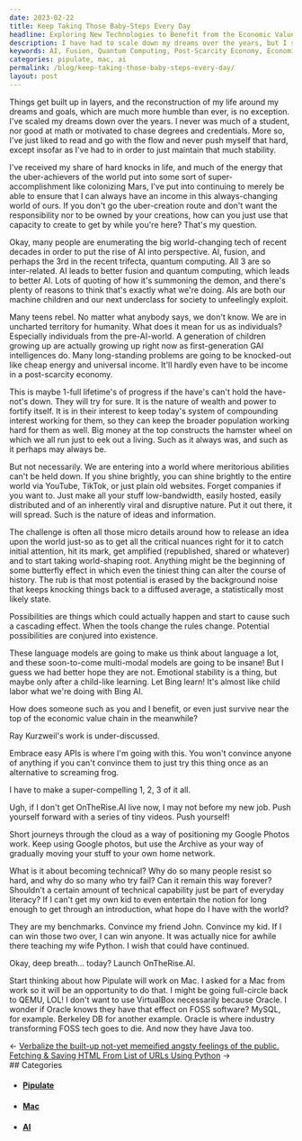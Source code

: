 ```yaml
---
date: 2023-02-22
title: Keep Taking Those Baby-Steps Every Day
headline: Exploring New Technologies to Benefit from the Economic Value Chain and Make a Difference in the World
description: I have had to scale down my dreams over the years, but I still strive to maintain stability. In this era of unprecedented technological advancement, I am exploring how to benefit from the economic value chain and embracing easy APIs. To make a compelling argument, I am launching OnTheRise.AI, thinking about how Pipulate will work on a Mac, and reflecting on why many people resist becoming technical and why Oracle has a negative effect on FOSS software.
keywords: AI, Fusion, Quantum Computing, Post-Scarcity Economy, Economic Value Chain, Easy APIs, OnTheRise.AI, Pipulate, Mac, Technical, Oracle, FOSS, Software, Convince, Friend, Kid
categories: pipulate, mac, ai
permalink: /blog/keep-taking-those-baby-steps-every-day/
layout: post
---
```



Things get built up in layers, and the reconstruction of my life around my
dreams and goals, which are much more humble than ever, is no exception.
I've scaled my dreams down over the years. I never was much of a student, nor
good at math or motivated to chase degrees and credentials. More so, I've just
liked to read and go with the flow and never push myself that hard, except
insofar as I've had to in order to just maintain that much stability.

I've received my share of hard knocks in life, and much of the energy that the
uber-achievers of the world put into some sort of super-accomplishment like
colonizing Mars, I've put into continuing to merely be able to ensure that I
can always have an income in this always-changing world of ours. If you don't
go the uber-creation route and don't want the responsibility nor to be owned by
your creations, how can you just use that capacity to create to get by while
you're here? That's my question.

Okay, many people are enumerating the big world-changing tech of recent decades
in order to put the rise of AI into perspective. AI, fusion, and perhaps the
3rd in the recent trifecta, quantum computing. All 3 are so inter-related.  AI
leads to better fusion and quantum computing, which leads to better AI. Lots of
quoting of how it's summoning the demon, and there's plenty of reasons to think
that's exactly what we're doing. AIs are both our machine children and our next
underclass for society to unfeelingly exploit.

Many teens rebel. No matter what anybody says, we don't know. We are in
uncharted territory for humanity. What does it mean for us as individuals?
Especially individuals from the pre-AI-world. A generation of children growing
up are actually growing up right now as first-generation GAI intelligences do.
Many long-standing problems are going to be knocked-out like cheap energy and
universal income. It'll hardly even have to be income in a post-scarcity
economy.

This is maybe 1-full lifetime's of progress if the have's can't hold the
have-not's down. They will try for sure. It is the nature of wealth and power
to fortify itself. It is in their interest to keep today's system of
compounding interest working for them, so they can keep the broader population
working hard for them as well. Big money at the top constructs the hamster
wheel on which we all run just to eek out a living. Such as it always was, and
such as it perhaps may always be.

But not necessarily. We are entering into a world where meritorious abilities
can't be held down. If you shine brightly, you can shine brightly to the entire
world via YouTube, TikTok, or just plain old websites. Forget companies if you
want to. Just make all your stuff low-bandwidth, easily hosted, easily
distributed and of an inherently viral and disruptive nature. Put it out there,
it will spread. Such is the nature of ideas and information.

The challenge is often all those micro details around how to release an idea
upon the world just-so as to get all the critical nuances right for it to catch
initial attention, hit its mark, get amplified (republished, shared or
whatever) and to start taking world-shaping root. Anything might be the
beginning of some butterfly effect in which even the tiniest thing can alter
the course of history. The rub is that most potential is erased by the
background noise that keeps knocking things back to a diffused average, a
statistically most likely state.

Possibilities are things which could actually happen and start to cause such a
cascading effect. When the tools change the rules change. Potential
possibilities are conjured into existence.

These language models are going to make us think about language a lot, and
these soon-to-come multi-modal models are going to be insane! But I guess we
had better hope they are not. Emotional stability is a thing, but maybe only
after a child-like learning. Let Bing learn! It's almost like child labor what
we're doing with Bing AI.

How does someone such as you and I benefit, or even just survive near the top
of the economic value chain in the meanwhile?

Ray Kurzweil's work is under-discussed.

Embrace easy APIs is where I'm going with this. You won't convince anyone of
anything if you can't convince them to just try this thing once as an
alternative to screaming frog.

I have to make a super-compelling 1, 2, 3 of it all.

Ugh, if I don't get OnTheRise.AI live now, I may not before my new job. Push
yourself forward with a series of tiny videos. Push yourself!

Short journeys through the cloud as a way of positioning my Google Photos work.
Keep using Google photos, but use the Archive as your way of gradually moving
your stuff to your own home network.

What is it about becoming technical? Why do so many people resist so hard, and
why do so many who try fail? Can it remain this way forever? Shouldn't a
certain amount of technical capability just be part of everyday literacy? If I
can't get my own kid to even entertain the notion for long enough to get
through an introduction, what hope do I have with the world?

They are my benchmarks. Convince my friend John. Convince my kid. If I can win
those two over, I can win anyone. It was actually nice for awhile there
teaching my wife Python. I wish that could have continued.

Okay, deep breath... today? Launch OnTheRise.AI.

Start thinking about how Pipulate will work on Mac. I asked for a Mac from work
so it will be an opportunity to do that. I might be going full-circle back to
QEMU, LOL! I don't want to use VirtualBox necessarily because Oracle. I wonder
if Oracle knows they have that effect on FOSS software? MySQL, for example.
Berkeley DB for another example. Oracle is where industry transforming FOSS
tech goes to die. And now they have Java too.


<div class="post-nav"><div class="post-nav-prev"><span class="arrow">&larr;&nbsp;</span><a href="verbalize-the-built-up-not-yet-memeified-angsty-feelings-of-the-public">Verbalize the built-up not-yet memeified angsty feelings of the public.</a></div><div class="post-nav-next"><a href="fetching-saving-html-from-list-of-urls-using-python">Fetching & Saving HTML From List of URLs Using Python</a><span class="arrow">&nbsp;&rarr;</span></div></div>
## Categories

<ul>
<li><h4><a href='/pipulate/'>Pipulate</a></h4></li>
<li><h4><a href='/mac/'>Mac</a></h4></li>
<li><h4><a href='/ai/'>AI</a></h4></li></ul>
